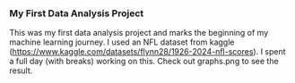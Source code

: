 ### My First Data Analysis Project
This was my first data analysis project and marks the beginning of my machine learning journey. I used an NFL dataset from kaggle (https://www.kaggle.com/datasets/flynn28/1926-2024-nfl-scores). I spent a full day (with breaks) working on this.
Check out graphs.png to see the result.
